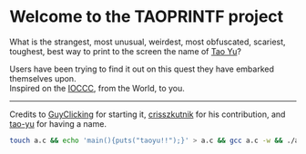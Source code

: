 # Welcome to the TAOPRINTF project

What is the strangest, most unusual, weirdest, most obfuscated, scariest, toughest, best way to print to the screen the name of [Tao Yu](https://www.youtube.com/taoxyu)?

Users have been trying to find it out on this quest they have embarked themselves upon.  
Inspired on the [IOCCC](https://www.ioccc.org/), from the World, to you.

---

Credits to [GuyClicking](https://github.com/GuyClicking) for starting it, [crisszkutnik](https://github.com/crisszkutnik) for his contribution, and [tao-yu](https://github.com/tao-yu) for having a name.

```bash
touch a.c && echo 'main(){puts("taoyu!!");}' > a.c && gcc a.c -w && ./a.out && rm a.*
```
